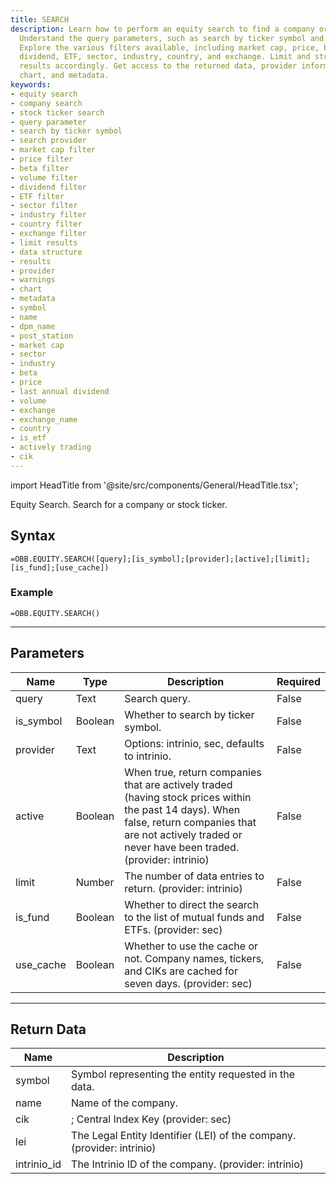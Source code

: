 ```yaml
---
title: SEARCH
description: Learn how to perform an equity search to find a company or stock ticker.
  Understand the query parameters, such as search by ticker symbol and search provider.
  Explore the various filters available, including market cap, price, beta, volume,
  dividend, ETF, sector, industry, country, and exchange. Limit and structure the
  results accordingly. Get access to the returned data, provider information, warnings,
  chart, and metadata.
keywords: 
- equity search
- company search
- stock ticker search
- query parameter
- search by ticker symbol
- search provider
- market cap filter
- price filter
- beta filter
- volume filter
- dividend filter
- ETF filter
- sector filter
- industry filter
- country filter
- exchange filter
- limit results
- data structure
- results
- provider
- warnings
- chart
- metadata
- symbol
- name
- dpm_name
- post_station
- market cap
- sector
- industry
- beta
- price
- last annual dividend
- volume
- exchange
- exchange_name
- country
- is_etf
- actively trading
- cik
---
```


<!-- markdownlint-disable MD033 -->
import HeadTitle from '@site/src/components/General/HeadTitle.tsx';

<HeadTitle title="EQUITY.SEARCH | OpenBB Add-in for Excel Docs" />

Equity Search. Search for a company or stock ticker.

## Syntax

```excel wordwrap
=OBB.EQUITY.SEARCH([query];[is_symbol];[provider];[active];[limit];[is_fund];[use_cache])
```

### Example

```excel wordwrap
=OBB.EQUITY.SEARCH()
```

---

## Parameters

| Name | Type | Description | Required |
| ---- | ---- | ----------- | -------- |
| query | Text | Search query. | False |
| is_symbol | Boolean | Whether to search by ticker symbol. | False |
| provider | Text | Options: intrinio, sec, defaults to intrinio. | False |
| active | Boolean | When true, return companies that are actively traded (having stock prices within the past 14 days). When false, return companies that are not actively traded or never have been traded. (provider: intrinio) | False |
| limit | Number | The number of data entries to return. (provider: intrinio) | False |
| is_fund | Boolean | Whether to direct the search to the list of mutual funds and ETFs. (provider: sec) | False |
| use_cache | Boolean | Whether to use the cache or not. Company names, tickers, and CIKs are cached for seven days. (provider: sec) | False |

---

## Return Data

| Name | Description |
| ---- | ----------- |
| symbol | Symbol representing the entity requested in the data.  |
| name | Name of the company.  |
| cik | ;     Central Index Key (provider: sec) |
| lei | The Legal Entity Identifier (LEI) of the company. (provider: intrinio) |
| intrinio_id | The Intrinio ID of the company. (provider: intrinio) |
